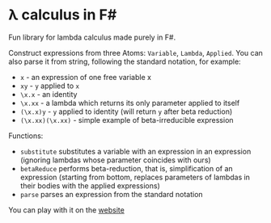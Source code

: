# λ calculus in F#

Fun library for lambda calculus made purely in F#.

Construct expressions from three Atoms: `Variable`, `Lambda`, `Applied`. You can also
parse it from string, following the standard notation, for example:
- `x` - an expression of one free variable x
- `xy` - `y` applied to `x`
- `\x.x` - an identity
- `\x.xx` - a lambda which returns its only parameter applied to itself
- `(\x.x)y` - `y` applied to identity (will return `y` after beta reduction)
- `(\x.xx)(\x.xx)` - simple example of beta-irreducible expression

Functions:
- `substitute` substitutes a variable with an expression in an expression 
(ignoring lambdas whose parameter coincides with ours)
- `betaReduce` performs beta-reduction, that is, simplification of an expression
(starting from bottom, replaces parameters of lambdas in their bodies with the applied expressions)
- `parse` parses an expression from the standard notation


You can play with it on the [website](https://whiteblackgoose.github.io/LambdaCalculusFSharp/)
